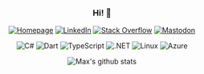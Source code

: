 <div id="header" align="center">

### Hi!  👋

[![Homepage](https://img.shields.io/badge/homepage-%23.svg?&style=for-the-badge&logo=internetexplorer&logoColor=white)](http://maxriegler.at)
[![LinkedIn](https://img.shields.io/badge/linkedin-%230077B5.svg?&style=for-the-badge&logo=linkedin&logoColor=white)](https://www.linkedin.com/in/maximilian-riegler-3595b110a/)
[![Stack Overflow](https://img.shields.io/badge/Stack_Overflow-FE7A16.svg?&style=for-the-badge&logo=stack-overflow&logoColor=white)](https://stackoverflow.com/users/your-stackoverflow-id)
<a rel="me" href="https://graz.social/@rinukkusu" target="_blank">![Mastodon](https://img.shields.io/badge/Mastodon-9F8FED.svg?&style=for-the-badge&logo=mastodon&logoColor=white)</a>

![C#](https://img.shields.io/badge/C%23-blue.svg?&style=for-the-badge&logo=c-sharp&logoColor=white)
![Dart](https://img.shields.io/badge/Dart-00B4AB.svg?&style=for-the-badge&logo=dart&logoColor=white)
![TypeScript](https://img.shields.io/badge/TypeScript-007ACC.svg?&style=for-the-badge&logo=typescript&logoColor=white)
![.NET](https://img.shields.io/badge/.NET-512BD4.svg?&style=for-the-badge&logo=dotnet&logoColor=white)
![Linux](https://img.shields.io/badge/Linux-FCC624.svg?&style=for-the-badge&logo=linux&logoColor=black)
![Azure](https://img.shields.io/badge/Azure-0089D6.svg?&style=for-the-badge&logo=microsoftazure&logoColor=white)


![Max's github stats](https://github-readme-stats.vercel.app/api?username=rinukkusu&show_icons=true)

</div>
